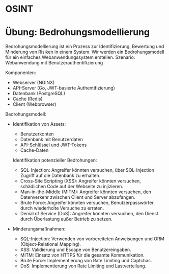 OSINT
===

# Übung: Bedrohungsmodellierung

Bedrohungsmodellierung ist ein Prozess zur Identifizierung, Bewertung und Minderung von Risiken in einem System. Wir werden ein Bedrohungsmodell für ein einfaches Webanwendungssystem erstellen.
Szenario: Webanwendung mit Benutzerauthentifizierung

Komponenten:

* Webserver (NGINX)
* API-Server (Go, JWT-basierte Authentifizierung)
* Datenbank (PostgreSQL)
* Cache (Redis)
* Client (Webbrowser)

Bedrohungsmodell:

* Identifikation von Assets:
  * Benutzerkonten
  * Datenbank mit Benutzerdaten
  * API-Schlüssel und JWT-Tokens
  * Cache-Daten

  Identifikation potenzieller Bedrohungen:
  * SQL-Injection: Angreifer könnten versuchen, über SQL-Injection Zugriff auf die Datenbank zu erhalten.
  * Cross-Site Scripting (XSS): Angreifer könnten versuchen, schädlichen Code auf der Webseite zu injizieren.
  * Man-in-the-Middle (MITM): Angreifer könnten versuchen, den Datenverkehr zwischen Client und Server abzufangen.
  * Brute Force: Angreifer könnten versuchen, Benutzerpasswörter durch wiederholte Versuche zu erraten.
  * Denial of Service (DoS): Angreifer könnten versuchen, den Dienst durch Überlastung außer Betrieb zu setzen.

* Minderungsmaßnahmen:
  * SQL-Injection: Verwenden von vorbereiteten Anweisungen und ORM (Object-Relational Mapping).
  * XSS: Validierung und Escape von Benutzereingaben.
  * MITM: Einsatz von HTTPS für die gesamte Kommunikation.
  * Brute Force: Implementierung von Rate Limiting und Captchas.
  * DoS: Implementierung von Rate Limiting und Lastverteilung.

